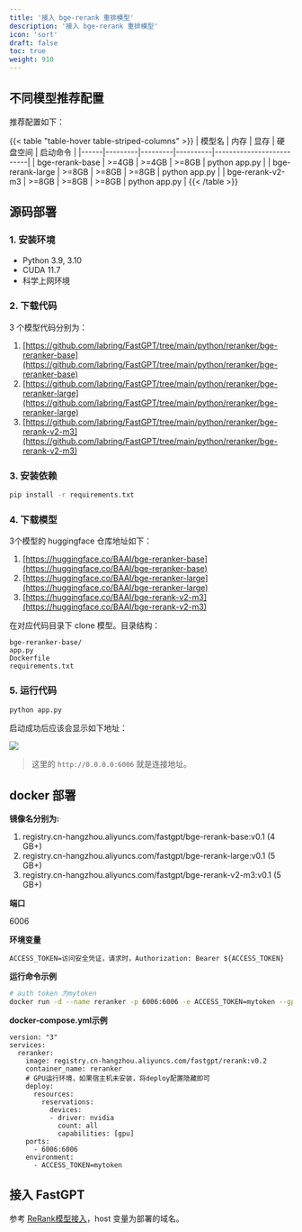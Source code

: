 ```yaml
---
title: '接入 bge-rerank 重排模型'
description: '接入 bge-rerank 重排模型'
icon: 'sort'
draft: false
toc: true
weight: 910
---
```


## 不同模型推荐配置

推荐配置如下：

{{< table "table-hover table-striped-columns" >}}
| 模型名 | 内存 | 显存 | 硬盘空间 | 启动命令 |
|------|---------|---------|----------|--------------------------|
| bge-rerank-base | >=4GB | >=4GB | >=8GB | python app.py |
| bge-rerank-large | >=8GB | >=8GB | >=8GB | python app.py |
| bge-rerank-v2-m3 | >=8GB | >=8GB | >=8GB | python app.py |
{{< /table >}}

## 源码部署

### 1. 安装环境

- Python 3.9, 3.10
- CUDA 11.7
- 科学上网环境

### 2. 下载代码

3 个模型代码分别为：

1. [https://github.com/labring/FastGPT/tree/main/python/reranker/bge-reranker-base](https://github.com/labring/FastGPT/tree/main/python/reranker/bge-reranker-base)
2. [https://github.com/labring/FastGPT/tree/main/python/reranker/bge-reranker-large](https://github.com/labring/FastGPT/tree/main/python/reranker/bge-reranker-large)
3. [https://github.com/labring/FastGPT/tree/main/python/reranker/bge-rerank-v2-m3](https://github.com/labring/FastGPT/tree/main/python/reranker/bge-rerank-v2-m3)

### 3. 安装依赖

```sh
pip install -r requirements.txt
```

### 4. 下载模型

3个模型的 huggingface 仓库地址如下：

1. [https://huggingface.co/BAAI/bge-reranker-base](https://huggingface.co/BAAI/bge-reranker-base)
2. [https://huggingface.co/BAAI/bge-reranker-large](https://huggingface.co/BAAI/bge-reranker-large)
3. [https://huggingface.co/BAAI/bge-rerank-v2-m3](https://huggingface.co/BAAI/bge-rerank-v2-m3)

在对应代码目录下 clone 模型。目录结构：

```
bge-reranker-base/
app.py
Dockerfile
requirements.txt
```

### 5. 运行代码

```bash
python app.py
```

启动成功后应该会显示如下地址：

![](/imgs/rerank1.png)

> 这里的 `http://0.0.0.0:6006` 就是连接地址。

## docker 部署

**镜像名分别为:**

1. registry.cn-hangzhou.aliyuncs.com/fastgpt/bge-rerank-base:v0.1 (4 GB+)
2. registry.cn-hangzhou.aliyuncs.com/fastgpt/bge-rerank-large:v0.1 (5 GB+)
3. registry.cn-hangzhou.aliyuncs.com/fastgpt/bge-rerank-v2-m3:v0.1 (5 GB+)

**端口**

6006

**环境变量**

```
ACCESS_TOKEN=访问安全凭证，请求时，Authorization: Bearer ${ACCESS_TOKEN}
```

**运行命令示例**

```sh
# auth token 为mytoken
docker run -d --name reranker -p 6006:6006 -e ACCESS_TOKEN=mytoken --gpus all registry.cn-hangzhou.aliyuncs.com/fastgpt/bge-rerank-base:v0.1
```

**docker-compose.yml示例**
```
version: "3"
services:
  reranker:
    image: registry.cn-hangzhou.aliyuncs.com/fastgpt/rerank:v0.2
    container_name: reranker
    # GPU运行环境，如果宿主机未安装，将deploy配置隐藏即可
    deploy:
      resources:
        reservations:
          devices:
          - driver: nvidia
            count: all
            capabilities: [gpu]
    ports:
      - 6006:6006
    environment:
      - ACCESS_TOKEN=mytoken

```
## 接入 FastGPT

参考 [ReRank模型接入](/docs/development/configuration/#rerank-接入)，host 变量为部署的域名。
